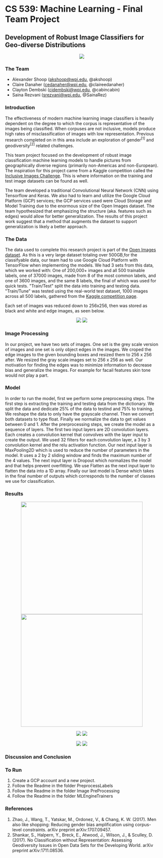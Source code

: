 # CS 539: Machine Learning - Final Team Project

## Development of Robust Image Classifiers for Geo-diverse Distributions

<p align="center">
<img src="https://raw.githubusercontent.com/cabincabin/MLRobustClassifier/master/img/inclusive_images_header.png"/>
</p>

### The Team
- Alexander Shoop (akshoop@wpi.edu, @akshoop)
- Claire Danaher (cedanaher@wpi.edu, @claireedanaher)
- Clayton Dembski (cjdembski@wpi.edu, @cabincabin)
- Saina Rezvani (srezvani@wpi.edu, @SainaRez)

### Introduction
The effectiveness of modern machine learning image classifiers is heavily dependent on the degree to which the corpus is representative of the images being classified. When corpuses are not inclusive, models produce high rates of misclassification of images with low representation. Previous research completed on in this area include an exploration of gender<sup>[1]</sup> and geodiversity<sup>[2]</sup> related challenges. 

This team project focused on the development of robust image classification machine learning models to handle pictures from geographically diverse regions (primarily non-Americas and non-European). The inspiration for this project came from a Kaggle competition called the [Inclusive Images Challenge](https://www.kaggle.com/c/inclusive-images-challenge). This is where information on the training and test image datasets can be found as well.

The team developed a traditional Convolutional Neural Network (CNN) using Tensorflow and Keras. We also had to learn and utilize the Google Cloud Platform (GCP) services; the GCP services used were Cloud Storage and Model Training due to the enormous size of the Open Images dataset. The team hypothesized that emphasizing the structure (aka. features such as edges) would allow for better generalization. The results of this project work suggest that a method that augments the dataset to support generalization is likely a better approach.

### The Data
The data used to complete this research project is part of the [Open Images dataset](https://storage.googleapis.com/openimages/web/index.html). As this is a very large dataset totaling over 500GB,for the classifyable data, our team had to use Google Cloud Platform with TensorFlow when implementing the models. We had 3 sets from this data, which we worked with: One of 200,000+ images and all 500 trainable labels, one of 37000 images, made from 8 of the most common labels, and one of 3600 images, and the same 8 labels, the final of which was used for quick tests. "Train/Test" split the data into training and testing data. "Train/Tune" was tested using the real-world test dataset, 1000 images across all 500 labels, gathered from the [Kaggle competition page](https://www.kaggle.com/c/inclusive-images-challenge/data).

Each set of images was reduced down to 256x256, then was stored as black and white and edge images, as seen below. 
<p align="center">
<img src="https://raw.githubusercontent.com/cabincabin/MLRobustClassifier/master/img/full1.jpg"/>
<img src="https://raw.githubusercontent.com/cabincabin/MLRobustClassifier/master/img/edge1.jpg"/>
</p>

### Image Processing
In our project, we have two sets of images. One set is the grey scale version of images and one set is only object edges in the images. We croped the edge images to the given bounding boxes and resized them to 256 x 256 after. We resized the gray scale images set to 256 x 256 as well. Our motivation for finding the edges was to minimize information to decrease bias and generalize the images. For example for facail features skin tone would not play a part. 

### Model
In order to run the model, first we perform some preprocessing steps. The first step is extracting the training and testing data from the dictionary. We split the data and dedicate 25% of the data to testind and 75% to training. We reshape the data to only have the grayscale channel. Then we convert both datasets to type float. Finally we normalize the data to get values between 0 and 1.
After the prerprocessing steps, we create the model as a sequence of layers. The first two input layers are 2D convolution
layers. Each creates a convolution kernel that convolves with the layer input to create the output. We used 32 filters for each convolution layer, a 3 by 3 convolution kernel and the relu activation function.
Our next input layer is MaxPooling2D which is used to reduce the number of parameters in the model. It uses a 2 by 2 sliding window and finds the maximum number of the 4 values.
The next input layer is Dropout which normalizes the model and that helps prevent overfitting.
We use Flatten as the next input layer to flatten the data into a 1D array.
Finally our last model is Dense which takes in the final number of outputs which corresponds to the number of classes we use for classification.

### Results
<p align="center">
<img src="https://raw.githubusercontent.com/cabincabin/MLRobustClassifier/master/img/Training_Loss_ Full_Image.png" width="400" height="370"/>
<img src="https://raw.githubusercontent.com/cabincabin/MLRobustClassifier/master/img/Training_Loss_ Edge_Image.png" width="400" height="370"/>
</p>

<p align="center">
<img src="https://raw.githubusercontent.com/cabincabin/MLRobustClassifier/master/img/train_test_full.png"/>
<img src="https://raw.githubusercontent.com/cabincabin/MLRobustClassifier/master/img/train_test_edges.png"/>
</p>

<p align="center">
<img src="https://raw.githubusercontent.com/cabincabin/MLRobustClassifier/master/img/train_tune_full.png"/>
<img src="https://raw.githubusercontent.com/cabincabin/MLRobustClassifier/master/img/train_tune_edges.png"/>
</p>

### Discussion and Conclusion


### To Run
1. Create a GCP account and a new project.
2. Follow the Readme in the folder PreprocessLabels
3. Follow the Readme in the folder Image PreProcessing
4. Follow the Readme in the folder MLEngineTrainers

### References
1. Zhao, J., Wang, T., Yatskar, M., Ordonez, V., & Chang, K. W. (2017). Men also like shopping: Reducing gender bias amplification using corpus-level constraints. arXiv preprint arXiv:1707.09457.
2. Shankar, S., Halpern, Y., Breck, E., Atwood, J., Wilson, J., & Sculley, D. (2017). No Classification without Representation: Assessing Geodiversity Issues in Open Data Sets for the Developing World. arXiv preprint arXiv:1711.08536.
